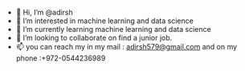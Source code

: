 - 👋 Hi, I’m @adirsh
- 👀 I’m interested in machine learning and data science
- 🌱 I’m currently learning machine learning and data science
- 💞️ I’m looking to collaborate on find a junior job.
- 📫 you can reach my in my mail : adirsh579@gmail.com and on my phone :+972-0544236989

<!---
adirsh/adirsh is a ✨ special ✨ repository because its `README.md` (this file) appears on your GitHub profile.
You can click the Preview link to take a look at your changes.
--->
